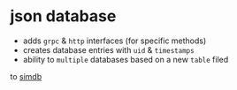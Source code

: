 # json database

- adds `grpc` & `http` interfaces (for specific methods)
- creates database entries with `uid` & `timestamps`
- ability to `multiple` databases based on a new `table` filed

to [simdb](https://github.com/sonyarouje/simdb)
